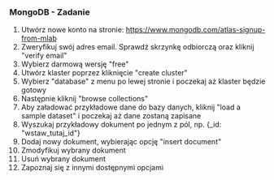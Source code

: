 ### MongoDB - Zadanie
1. Utwórz nowe konto na stronie: https://www.mongodb.com/atlas-signup-from-mlab
2. Zweryfikuj swój adres email. Sprawdź skrzynkę odbiorczą oraz kliknij "verify email"
3. Wybierz darmową wersję "free"
4. Utwórz klaster poprzez kliknięcie "create cluster"
5. Wybierz "database" z menu po lewej stronie i poczekaj aż klaster będzie gotowy
6. Następnie kliknij "browse collections"
7. Aby załadować przykładowe dane do bazy danych, kliknij "load a sample dataset" i poczekaj aż dane zostaną zapisane
8. Wyszukaj przykładowy dokument po jednym z pól, np. {_id: "wstaw_tutaj_id"}
9. Dodaj nowy dokument, wybierając opcję "insert document"
10. Zmodyfikuj wybrany dokument
11. Usuń wybrany dokument
12. Zapoznaj się z innymi dostępnymi opcjami